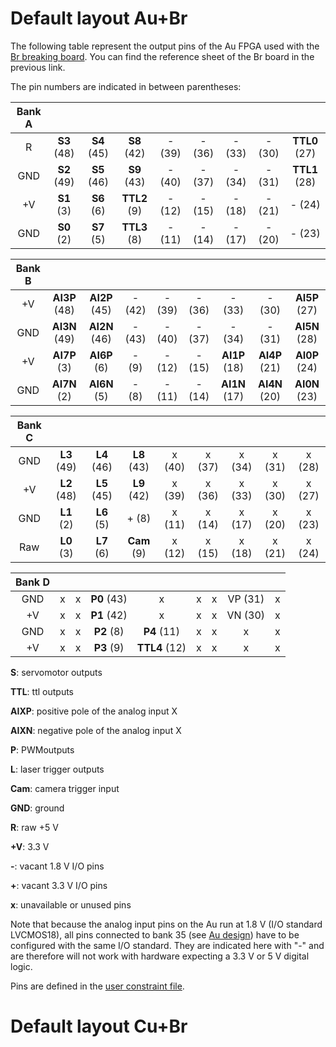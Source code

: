 # Default layout Au+Br

The following table represent the output pins of the Au FPGA used with the [Br breaking board](https://alchitry.com/collections/all/products/alchitry-br). You can find the reference sheet of the Br board in the previous link.

The pin numbers are indicated in between parentheses:

| Bank A |             |             |              |        |        |        |        |               |
| :----: | :---------: | :---------: | :----------: | :----: | :----: | :----: | :----: | :-----------: |
|   R    | **S3** (48) | **S4** (45) | **S8** (42)  | - (39) | - (36) | - (33) | - (30) | **TTL0** (27) |
|  GND   | **S2** (49) | **S5** (46) | **S9** (43)  | - (40) | - (37) | - (34) | - (31) | **TTL1** (28) |
|   +V   | **S1** (3)  | **S6** (6)  | **TTL2** (9) | - (12) | - (15) | - (18) | - (21) |    - (24)     |
|  GND   | **S0** (2)  | **S7** (5)  | **TTL3** (8) | - (11) | - (14) | - (17) | - (20) |    - (23)     |

| Bank B |               |               |        |        |        |               |               |               |
| :----: | :-----------: | :-----------: | :----: | :----: | :----: | :-----------: | :-----------: | :-----------: |
|   +V   | **AI3P** (48) | **AI2P** (45) | - (42) | - (39) | - (36) |    - (33)     |    - (30)     | **AI5P** (27) |
|  GND   | **AI3N** (49) | **AI2N** (46) | - (43) | - (40) | - (37) |    - (34)     |    - (31)     | **AI5N** (28) |
|   +V   | **AI7P** (3)  | **AI6P** (6)  | - (9)  | - (12) | - (15) | **AI1P** (18) | **AI4P** (21) | **AI0P** (24) |
|  GND   | **AI7N** (2)  | **AI6N** (5)  | - (8)  | - (11) | - (14) | **AI1N** (17) | **AI4N** (20) | **AI0N** (23) |

| Bank C |             |             |             |        |        |        |        |        |
| :----: | :---------: | :---------: | :---------: | :----: | :----: | :----: | :----: | :----: |
|  GND   | **L3** (49) | **L4** (46) | **L8** (43) | x (40) | x (37) | x (34) | x (31) | x (28) |
|   +V   | **L2** (48) | **L5** (45) | **L9** (42) | x (39) | x (36) | x (33) | x (30) | x (27) |
|  GND   | **L1** (2)  | **L6** (5)  |    + (8)    | x (11) | x (14) | x (17) | x (20) | x (23) |
|  Raw   | **L0** (3)  | **L7** (6)  | **Cam** (9) | x (12) | x (15) | x (18) | x (21) | x (24) |

| Bank D |      |      |             |               |      |      |         |      |
| :----: | :--: | :--: | :---------: | :-----------: | :--: | :--: | :-----: | :--: |
|  GND   |  x   |  x   | **P0** (43) |       x       |  x   |  x   | VP (31) |  x   |
|   +V   |  x   |  x   | **P1** (42) |       x       |  x   |  x   | VN (30) |  x   |
|  GND   |  x   |  x   | **P2** (8)  |  **P4** (11)  |  x   |  x   |    x    |  x   |
|   +V   |  x   |  x   | **P3** (9)  | **TTL4** (12) |  x   |  x   |    x    |  x   |

**S**: servomotor outputs

**TTL**: ttl outputs

**AIXP**: positive pole of the analog input X

**AIXN**: negative pole of the analog input X

**P**: PWMoutputs

**L**: laser trigger outputs

**Cam**: camera trigger input

**GND**: ground

**R**: raw +5 V 

**+V**: 3.3 V

**-**: vacant 1.8 V I/O pins 

**+**: vacant 3.3 V I/O pins

**x**: unavailable or unused pins

Note that because the analog input pins on the Au run at 1.8 V (I/O standard LVCMOS18), all pins connected to bank 35 (see [Au design](https://alchitry.com/products/alchitry-au-fpga-development-board)) have to be configured with the same I/O standard. They are indicated here with "-" and are therefore will not work with hardware expecting a 3.3 V or 5 V digital logic.

Pins are defined in the [user constraint file](https://github.com/jdeschamps/MicroFPGA/blob/master/Au_firmware/constraint/user.acf).

# Default layout Cu+Br

